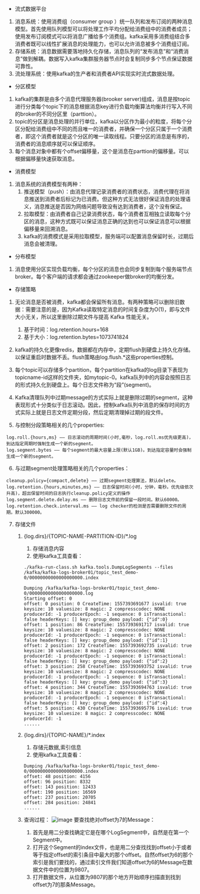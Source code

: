 - 流式数据平台
1. 消息系统：使用消费组（consumer group ）统一队列和发布订阅的两种消息模型。首先使用队列模型可以将处理工作平均分配给消费组中的消费者成员；使用发布订阅模式可以将消息广播给多个消费组。kafka采用多消费组结合多消费者既可以线性扩展消息的处理能力，也可以允许消息被多个消费组订阅。
2. 存储系统：消息数据需要落地持久化存储，消息队列的“发布消息”和“消费消息”做到解耦。数据写入kafka集群服务器节点时会复制同步多个节点保证数据可靠性。
3. 流处理系统：使用kafka的生产者和消费者API实现实时流式数据处理。

- 分区模型
1. kafka的集群是由多个消息代理服务器(brooker server)组成，消息是按topic进行分类每个topic下的消息根据消息key进行负载均衡算法均衡并行写入不同的broker的不同分区里（parttion）。
2. topic的分区是消息处理的并行单位，kafka以分区作为最小的粒度，将每个分区分配给消费组中不同的而且唯一的消费者，并确保一个分区只属于一个消费者，即这个消费者就是这个分区的唯一读取线程。只要分区的消息是有序的，消费者的消息顺序就可以保证顺序。
3. 每个消息对象中都有个offset偏移量，这个是消息在parttion的偏移量。可以根据偏移量快速获取消息。


- 消费模型
1. 消息系统的消费模型有两种：
    1. 推送模型（push）：由消息代理记录消费者的消费状态，消费代理在将消息推送到消费者后标记为已消费。但这种方式无法很好保证消息的处理语义，消息推送是否因为网络问题导致没有达到消费者，这个没有保证。
    2. 拉取模型：由消费者自己记录消费状态，每个消费者互相独立读取每个分区的消息，这种方式既可以保证消息正确的达到也可以保证消息可以根据偏移量来回溯消息。
    3. kafka的消费模式是采用拉取模型，服务端可以配置消息保留时长，过期后消息会被清理。
    

- 分布模型
1. 消息使用分区实现负载均衡，每个分区的消息也会同步复制到每个服务端节点broker。每个客户端的请求都会通过zookeeper做broker的均衡分发。


- 存储策略
1. 无论消息是否被消费，kafka都会保留所有消息。有两种策略可以删除旧数据：需要注意的是，因为Kafka读取特定消息的时间复杂度为O(1)，即与文件大小无关，所以这里删除过期文件与提高 Kafka 性能无关。
    1. 基于时间：log.retention.hours=168
    2. 基于大小：log.retention.bytes=1073741824

2. kafka的持久化更像redis，数据都在内存中，定期flush到硬盘上持久化存储。以保证重启时数据不丢。flush策略由log.flush.*这些properties控制。
3. 每个topic可以存储多个partition，每个partition在kafka的log目录下表现为topicname-id这样的文件夹，如mytopic-0。kafka队列中的内容会按照日志的形式持久化到硬盘上。每个日志文件称为“段”(segment)。
4. Kafka清理队列中过期message的方式实际上就是删除过期的segment，这种表现形式十分类似于日志滚动。因此，控制kafka队列中消息的保存时间的方式实际上就是日志文件定期分段，然后定期清理掉过期的段文件。
5. 与控制分段策略相关的几个properties:

```
log.roll.{hours,ms} —— 日志滚动的周期时间(小时,毫秒，log.roll.ms优先级更高)，到达指定周期时强制生成一个新的segment。
log.segment.bytes —— 每个segment的最大容量上限(默认1GB)。到达指定容量时会强制生成一个新的segment。
```
6. 与过期segment处理策略相关的几个properties：

```
cleanup.policy={compact,delete} —— 过期segment处理算法，默认delete。
log.retention.{hours,minutes,ms} —— 日志保留时间(小时，分钟，毫秒。优先级依次升高)，超出保留时间的日志执行cleanup.policy定义的操作
log.segment.delete.delay.ms —— 删除日志文件前的保留一段时间。默认60000。
log.retention.check.interval.ms —— log checker的检测是否需要删除文件的周期。默认300000。
```
7. 存储文件
    1. {log.dirs}/{TOPIC-NAME-PARTITION-ID}/*.log
        1. 存储消息内容
        2. 使用kafka工具查看：
        
        ```
        ./kafka-run-class.sh kafka.tools.DumpLogSegments --files /kafka/kafka-logs-broker01/topic_test_demo-0/00000000000000000000.index
        ```
        
        ```
        Dumping /kafka/kafka-logs-broker01/topic_test_demo-0/00000000000000000000.log
        Starting offset: 0
        offset: 0 position: 0 CreateTime: 1557393691677 isvalid: true keysize: 10 valuesize: 8 magic: 2 compresscodec: NONE producerId: -1 producerEpoch: -1 sequence: 0 isTransactional: false headerKeys: [] key: group_demo payload: {"id":0}
        offset: 1 position: 86 CreateTime: 1557393691717 isvalid: true keysize: 10 valuesize: 8 magic: 2 compresscodec: NONE producerId: -1 producerEpoch: -1 sequence: 0 isTransactional: false headerKeys: [] key: group_demo payload: {"id":1}
        offset: 2 position: 172 CreateTime: 1557393692735 isvalid: true keysize: 10 valuesize: 8 magic: 2 compresscodec: NONE producerId: -1 producerEpoch: -1 sequence: 0 isTransactional: false headerKeys: [] key: group_demo payload: {"id":2}
        offset: 3 position: 258 CreateTime: 1557393693752 isvalid: true keysize: 10 valuesize: 8 magic: 2 compresscodec: NONE producerId: -1 producerEpoch: -1 sequence: 0 isTransactional: false headerKeys: [] key: group_demo payload: {"id":3}
        offset: 4 position: 344 CreateTime: 1557393694763 isvalid: true keysize: 10 valuesize: 8 magic: 2 compresscodec: NONE producerId: -1 producerEpoch: -1 sequence: 0 isTransactional: false headerKeys: [] key: group_demo payload: {"id":4}
        offset: 5 position: 430 CreateTime: 1557393695776 isvalid: true keysize: 10 valuesize: 8 magic: 2 compresscodec: NONE producerId: -1 
        ......
        
        ```

    2. {log.dirs}/{TOPIC-NAME}/*.index
        1. 存储元数据,索引信息
        2. 使用kafka工具查看：
            
        ```
        Dumping /kafka/kafka-logs-broker01/topic_test_demo-0/00000000000000000000.index
        offset: 48 position: 4156
        offset: 96 position: 8332
        offset: 143 position: 12433
        offset: 190 position: 16569
        offset: 237 position: 20705
        offset: 284 position: 24841
        ......
        ```

    3. 查询过程：
    ![image](http://img.blog.csdn.net/20150121164203539)
    要查找绝对offset为7的Message： 
        1. 首先是用二分查找确定它是在哪个LogSegment中，自然是在第一个Segment中。 
        2. 打开这个Segment的index文件，也是用二分查找找到offset小于或者等于指定offset的索引条目中最大的那个offset。自然offset为6的那个索引是我们要找的，通过索引文件我们知道offset为6的Message在数据文件中的位置为9807。 
        3. 打开数据文件，从位置为9807的那个地方开始顺序扫描直到找到offset为7的那条Message。



    